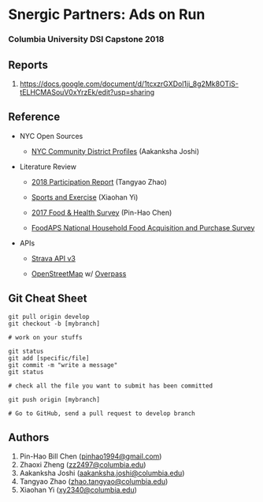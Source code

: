 # Snergic Partners: Ads on Run
### Columbia University DSI Capstone 2018 

## Reports

1. https://docs.google.com/document/d/1tcxzrGXDol1ji_8g2Mk8OTiS-tELHCMASouV0xYrzEk/edit?usp=sharing


## Reference

* NYC Open Sources

  * [NYC Community District Profiles](https://communityprofiles.planning.nyc.gov/manhattan/9) (Aakanksha Joshi)

* Literature Review

  * [2018 Participation Report](http://www.physicalactivitycouncil.com/pdfs/current.pdf) (Tangyao Zhao)

  * [Sports and Exercise](https://www.bls.gov/spotlight/2017/sports-and-exercise/pdf/sports-and-exercise.pdf) (Xiaohan Yi)

  * [2017 Food & Health Survey](https://www.foodinsight.org/sites/default/files/2017%20Food%20and%20Health%20Survey%20-%20Final%20Report.pdf) (Pin-Hao Chen)

  * [FoodAPS National Household Food Acquisition and Purchase Survey](https://www.ers.usda.gov/data-products/foodaps-national-household-food-acquisition-and-purchase-survey/)

* APIs

  * [Strava API v3](https://developers.strava.com/docs/reference/)
  
  * [OpenStreetMap](https://www.openstreetmap.org/) w/ [Overpass](https://janakiev.com/blog/openstreetmap-with-python-and-overpass-api/)
  
## Git Cheat Sheet

```commandline
git pull origin develop
git checkout -b [mybranch]

# work on your stuffs

git status
git add [specific/file] 
git commit -m "write a message"
git status

# check all the file you want to submit has been committed

git push origin [mybranch]

# Go to GitHub, send a pull request to develop branch
``` 

## Authors
1. Pin-Hao Bill Chen (<pinhao1994@gmail.com>)
2. Zhaoxi Zheng (<zz2497@columbia.edu>)
3. Aakanksha Joshi (<aakanksha.joshi@columbia.edu>)
4. Tangyao Zhao (<zhao.tangyao@columbia.edu>)
5. Xiaohan Yi (<xy2340@columbia.edu>)
